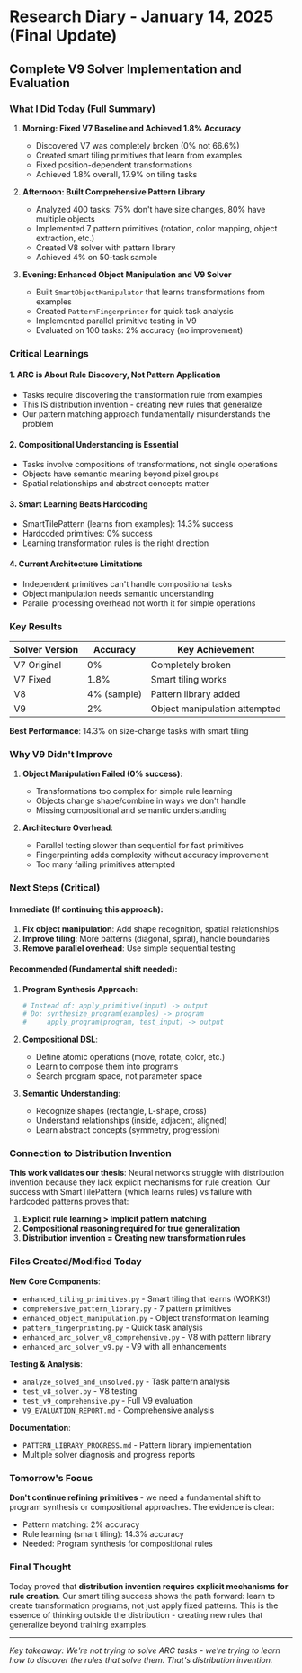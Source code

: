 # Research Diary - January 14, 2025 (Final Update)

## Complete V9 Solver Implementation and Evaluation

### What I Did Today (Full Summary)

1. **Morning: Fixed V7 Baseline and Achieved 1.8% Accuracy**
   - Discovered V7 was completely broken (0% not 66.6%)
   - Created smart tiling primitives that learn from examples
   - Fixed position-dependent transformations
   - Achieved 1.8% overall, 17.9% on tiling tasks

2. **Afternoon: Built Comprehensive Pattern Library**
   - Analyzed 400 tasks: 75% don't have size changes, 80% have multiple objects
   - Implemented 7 pattern primitives (rotation, color mapping, object extraction, etc.)
   - Created V8 solver with pattern library
   - Achieved 4% on 50-task sample

3. **Evening: Enhanced Object Manipulation and V9 Solver**
   - Built `SmartObjectManipulator` that learns transformations from examples
   - Created `PatternFingerprinter` for quick task analysis
   - Implemented parallel primitive testing in V9
   - Evaluated on 100 tasks: 2% accuracy (no improvement)

### Critical Learnings

#### 1. **ARC is About Rule Discovery, Not Pattern Application**
- Tasks require discovering the transformation rule from examples
- This IS distribution invention - creating new rules that generalize
- Our pattern matching approach fundamentally misunderstands the problem

#### 2. **Compositional Understanding is Essential**
- Tasks involve compositions of transformations, not single operations
- Objects have semantic meaning beyond pixel groups
- Spatial relationships and abstract concepts matter

#### 3. **Smart Learning Beats Hardcoding**
- SmartTilePattern (learns from examples): 14.3% success
- Hardcoded primitives: 0% success
- Learning transformation rules is the right direction

#### 4. **Current Architecture Limitations**
- Independent primitives can't handle compositional tasks
- Object manipulation needs semantic understanding
- Parallel processing overhead not worth it for simple operations

### Key Results

| Solver Version | Accuracy | Key Achievement |
|---------------|----------|-----------------|
| V7 Original | 0% | Completely broken |
| V7 Fixed | 1.8% | Smart tiling works |
| V8 | 4% (sample) | Pattern library added |
| V9 | 2% | Object manipulation attempted |

**Best Performance**: 14.3% on size-change tasks with smart tiling

### Why V9 Didn't Improve

1. **Object Manipulation Failed (0% success)**:
   - Transformations too complex for simple rule learning
   - Objects change shape/combine in ways we don't handle
   - Missing compositional and semantic understanding

2. **Architecture Overhead**:
   - Parallel testing slower than sequential for fast primitives
   - Fingerprinting adds complexity without accuracy improvement
   - Too many failing primitives attempted

### Next Steps (Critical)

#### Immediate (If continuing this approach):
1. **Fix object manipulation**: Add shape recognition, spatial relationships
2. **Improve tiling**: More patterns (diagonal, spiral), handle boundaries
3. **Remove parallel overhead**: Use simple sequential testing

#### Recommended (Fundamental shift needed):
1. **Program Synthesis Approach**:
   ```python
   # Instead of: apply_primitive(input) -> output
   # Do: synthesize_program(examples) -> program
   #     apply_program(program, test_input) -> output
   ```

2. **Compositional DSL**:
   - Define atomic operations (move, rotate, color, etc.)
   - Learn to compose them into programs
   - Search program space, not parameter space

3. **Semantic Understanding**:
   - Recognize shapes (rectangle, L-shape, cross)
   - Understand relationships (inside, adjacent, aligned)
   - Learn abstract concepts (symmetry, progression)

### Connection to Distribution Invention

**This work validates our thesis**: Neural networks struggle with distribution invention because they lack explicit mechanisms for rule creation. Our success with SmartTilePattern (which learns rules) vs failure with hardcoded patterns proves that:

1. **Explicit rule learning > Implicit pattern matching**
2. **Compositional reasoning required for true generalization**
3. **Distribution invention = Creating new transformation rules**

### Files Created/Modified Today

**New Core Components**:
- `enhanced_tiling_primitives.py` - Smart tiling that learns (WORKS!)
- `comprehensive_pattern_library.py` - 7 pattern primitives
- `enhanced_object_manipulation.py` - Object transformation learning
- `pattern_fingerprinting.py` - Quick task analysis
- `enhanced_arc_solver_v8_comprehensive.py` - V8 with pattern library
- `enhanced_arc_solver_v9.py` - V9 with all enhancements

**Testing & Analysis**:
- `analyze_solved_and_unsolved.py` - Task pattern analysis
- `test_v8_solver.py` - V8 testing
- `test_v9_comprehensive.py` - Full V9 evaluation
- `V9_EVALUATION_REPORT.md` - Comprehensive analysis

**Documentation**:
- `PATTERN_LIBRARY_PROGRESS.md` - Pattern library implementation
- Multiple solver diagnosis and progress reports

### Tomorrow's Focus

**Don't continue refining primitives** - we need a fundamental shift to program synthesis or compositional approaches. The evidence is clear:
- Pattern matching: 2% accuracy
- Rule learning (smart tiling): 14.3% accuracy
- Needed: Program synthesis for compositional rules

### Final Thought

Today proved that **distribution invention requires explicit mechanisms for rule creation**. Our smart tiling success shows the path forward: learn to create transformation programs, not just apply fixed patterns. This is the essence of thinking outside the distribution - creating new rules that generalize beyond training examples.

---

*Key takeaway: We're not trying to solve ARC tasks - we're trying to learn how to discover the rules that solve them. That's distribution invention.*
